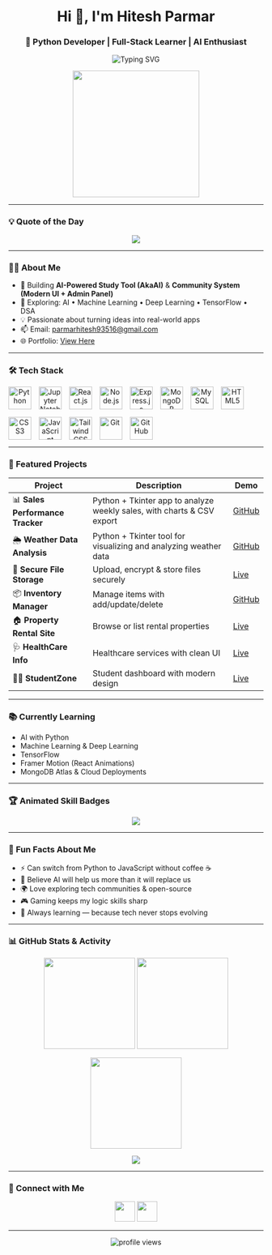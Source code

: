 <h1 align="center">Hi 👋, I'm Hitesh Parmar</h1>
<h3 align="center">🚀 Python Developer | Full-Stack Learner | AI Enthusiast</h3>

<!-- Animated Terminal -->
<p align="center">
  <img src="https://readme-typing-svg.herokuapp.com?font=Fira+Code&duration=3000&pause=1000&color=00FF99&center=true&vCenter=true&width=500&lines=$+python3+about_me.py;Hello%2C+I'm+Hitesh+Parmar;Python+Developer+%7C+Full-Stack+Learner+%7C+AI+Enthusiast;Currently+Building:+Sales+Tracker+%26+Weather+Analysis" alt="Typing SVG" />
</p>

<p align="center">
  <img src="https://media.giphy.com/media/qgQUggAC3Pfv687qPC/giphy.gif" width="250" />
</p>

---

### 💡 Quote of the Day  
<!-- This will auto-update via GitHub Actions -->
<p align="center">
  <img src="https://quotes-github-readme.vercel.app/api?type=horizontal&theme=dark" />
</p>

---

### 🧑‍💻 About Me
- 🔭 Building **AI-Powered Study Tool (AkaAI)** & **Community System (Modern UI + Admin Panel)**
- 🌱 Exploring: AI • Machine Learning • Deep Learning • TensorFlow • DSA
- 💡 Passionate about turning ideas into real-world apps
- 📫 Email: [parmarhitesh93516@gmail.com](mailto:parmarhitesh93516@gmail.com)  
- 🌐 Portfolio: [View Here](https://designndeploy-hitesh-parmar-portfolio.netlify.app/)

---

### 🛠 Tech Stack
<div align="center" style="display: flex; flex-wrap: wrap; gap: 15px;">
  <img title="Python" src="https://skillicons.dev/icons?i=python" height="45"/>
  <img title="Jupyter Notebook" src="https://skillicons.dev/icons?i=jupyter" height="45"/>
  <img title="React.js" src="https://skillicons.dev/icons?i=react" height="45"/>
  <img title="Node.js" src="https://skillicons.dev/icons?i=nodejs" height="45"/>
  <img title="Express.js" src="https://skillicons.dev/icons?i=express" height="45"/>
  <img title="MongoDB" src="https://skillicons.dev/icons?i=mongodb" height="45"/>
  <img title="MySQL" src="https://skillicons.dev/icons?i=mysql" height="45"/>
  <img title="HTML5" src="https://skillicons.dev/icons?i=html" height="45"/>
  <img title="CSS3" src="https://skillicons.dev/icons?i=css" height="45"/>
  <img title="JavaScript" src="https://skillicons.dev/icons?i=js" height="45"/>
  <img title="Tailwind CSS" src="https://skillicons.dev/icons?i=tailwind" height="45"/>
  <img title="Git" src="https://skillicons.dev/icons?i=git" height="45"/>
  <img title="GitHub" src="https://skillicons.dev/icons?i=github" height="45"/>
</div>

---

### 📌 Featured Projects

| Project | Description | Demo |
|--------|-------------|------|
| 📊 **Sales Performance Tracker** | Python + Tkinter app to analyze weekly sales, with charts & CSV export | [GitHub](https://github.com/hiteshparmar18/sales-tracker-python) 
| 🌦 **Weather Data Analysis** | Python + Tkinter tool for visualizing and analyzing weather data | [GitHub](https://github.com/hiteshparmar18/weather-analysis-python) |
| 🔐 **Secure File Storage** | Upload, encrypt & store files securely | [Live](https://secure-file-storage-system.onrender.com/) |
| 📦 **Inventory Manager** | Manage items with add/update/delete | [GitHub](https://github.com/hiteshparmar18/inventory-manager) |
| 🏠 **Property Rental Site** | Browse or list rental properties | [Live](https://propertyrentalwebapplication.netlify.app/) |
| 🩺 **HealthCare Info** | Healthcare services with clean UI | [Live](https://homehealthcare-servicesinfo.netlify.app/) |
| 🧑‍🎓 **StudentZone** | Student dashboard with modern design | [Live](https://studentzone-new.vercel.app/) |

---

### 📚 Currently Learning
- AI with Python
- Machine Learning & Deep Learning
- TensorFlow
- Framer Motion (React Animations)
- MongoDB Atlas & Cloud Deployments

---

### 🏆 Animated Skill Badges
<p align="center">
  <img src="https://github-profile-trophy.vercel.app/?username=hiteshparmar18&theme=onedark&no-frame=true&row=1&column=6" />
</p>

---

### 🎯 Fun Facts About Me
- ⚡ Can switch from Python to JavaScript without coffee ☕  
- 🧠 Believe AI will help us more than it will replace us  
- 🌍 Love exploring tech communities & open-source  
- 🎮 Gaming keeps my logic skills sharp  
- 🚀 Always learning — because tech never stops evolving  

---

### 📊 GitHub Stats & Activity
<p align="center">
  <img src="https://github-readme-stats.vercel.app/api?username=hiteshparmar18&show_icons=true&theme=tokyonight" height="180"/>
  <img src="https://github-readme-stats.vercel.app/api/top-langs/?username=hiteshparmar18&layout=compact&theme=tokyonight" height="180"/>
</p>

<p align="center">
  <img src="https://github-readme-streak-stats.herokuapp.com/?user=hiteshparmar18&theme=tokyonight" height="180" />
</p>

<p align="center">
  <img src="https://github-contribution-graph.ez4o.com/?username=hiteshparmar18&theme=tokyonight&radius=8" />
</p>

---

### 💬 Connect with Me
<p align="center">
  <a href="https://linkedin.com/in/hiteshparmar18" target="_blank"><img src="https://skillicons.dev/icons?i=linkedin" height="40"/></a>
  <a href="https://github.com/hiteshparmar18" target="_blank"><img src="https://skillicons.dev/icons?i=github" height="40"/></a>
</p>

---

<p align="center">
  <img src="https://komarev.com/ghpvc/?username=hiteshparmar18&label=Profile%20Views&color=blue&style=flat" alt="profile views" />
</p>
